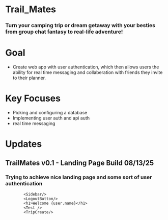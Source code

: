 # Trail_Mates
### Turn your camping trip or dream getaway with your besties from group chat fantasy to real-life adventure!

# Goal
* Create web app with user authentication, which then allows users the ability for real time messaging and collaberation with friends they invite to their planner.

# Key Focuses
* Picking and configuring a database
* Implementing user auth and api auth
* real time messaging

# Updates
## TrailMates v0.1 - Landing Page Build 08/13/25
### Trying to achieve nice landing page and some sort of user authentication


            <Sidebar/>
            <LogoutButton/>
            <h1>Welcome {user.name}</h1>
            <Test />
            <TripCreate/>